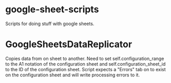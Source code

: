 # google-sheet-scripts
Scripts for doing stuff with google sheets.

# GoogleSheetsDataReplicator
Copies data from on sheet to another.
Need to set   self.configuration_range to the A1 notation of the configuration sheet 
and self.configuration_sheet_id to the ID of the configuration sheet.
Script expects a "Errors" tab on to exist on the configuration sheet and will write processing errors to it.
